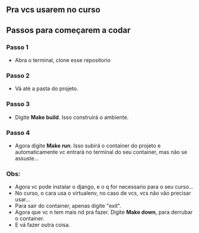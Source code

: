## Pra vcs usarem no curso

## Passos para começarem a codar

### Passo 1
- Abra o terminal, clone esse repositorio
### Passo 2
- Vá até a pasta do projeto.
### Passo 3
- Digite **Make build**. Isso construirá o ambiente.
### Passo 4
- Agora digite **Make run**. Isso subirá o container do projeto e automaticamente vc entrará no terminal do seu container, mas não se assuste...

### Obs:
- Agora vc pode instalar o django, e o q for necessario para o seu curso...
- No curso, o cara usa o virtualenv, no caso de vcs, vcs não vão precisar usar... 
- Para sair do container, apenas digite "exit".
- Agora que vc n tem mais nd pra fazer. Digite **Make down**, para derrubar o container.  
- E vá fazer outra coisa.
